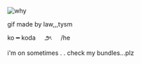 ![why](https://github.com/toxicyaoii/toxicyaoii/assets/161796390/d1d683ce-4533-4e09-87bf-479188add108)



gif made by law,,,tysm

ko ━ koda⠀⠀౨ৎ⠀⠀/he

i'm on sometimes . . check my bundles...plz
